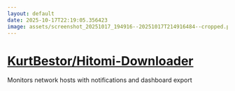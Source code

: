 ```yaml
---
layout: default
date: 2025-10-17T22:19:05.356423
image: assets/screenshot_20251017_194916--20251017T214916484--cropped.png
---
```


# [KurtBestor/Hitomi-Downloader](https://github.com/KurtBestor/Hitomi-Downloader/)

Monitors network hosts with notifications and dashboard export
